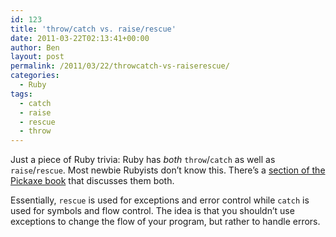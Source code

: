 ```yaml
---
id: 123
title: 'throw/catch vs. raise/rescue'
date: 2011-03-22T02:13:41+00:00
author: Ben
layout: post
permalink: /2011/03/22/throwcatch-vs-raiserescue/
categories:
  - Ruby
tags:
  - catch
  - raise
  - rescue
  - throw
---
```

Just a piece of Ruby trivia: Ruby has _both_ `throw`/`catch` as well as `raise`/`rescue`. Most newbie Rubyists don&#8217;t know this. There&#8217;s a [section of the Pickaxe book](http://ruby.activeventure.com/programmingruby/book/tut_exceptions.html) that discusses them both.

Essentially, `rescue` is used for exceptions and error control while `catch` is used for symbols and flow control. The idea is that you shouldn&#8217;t use exceptions to change the flow of your program, but rather to handle errors.
